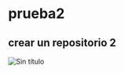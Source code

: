 
# prueba2
## crear un repositorio 2
![Sin título](https://github.com/user-attachments/assets/6ab2cd98-b105-42f7-a6a4-e7321858a992)

